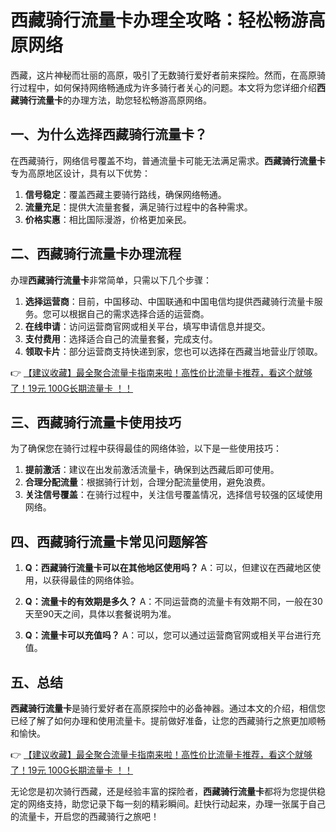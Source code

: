# 西藏骑行流量卡办理全攻略：轻松畅游高原网络

西藏，这片神秘而壮丽的高原，吸引了无数骑行爱好者前来探险。然而，在高原骑行过程中，如何保持网络畅通成为许多骑行者关心的问题。本文将为您详细介绍**西藏骑行流量卡**的办理方法，助您轻松畅游高原网络。

## 一、为什么选择西藏骑行流量卡？

在西藏骑行，网络信号覆盖不均，普通流量卡可能无法满足需求。**西藏骑行流量卡**专为高原地区设计，具有以下优势：

1. **信号稳定**：覆盖西藏主要骑行路线，确保网络畅通。
2. **流量充足**：提供大流量套餐，满足骑行过程中的各种需求。
3. **价格实惠**：相比国际漫游，价格更加亲民。

## 二、西藏骑行流量卡办理流程

办理**西藏骑行流量卡**非常简单，只需以下几个步骤：

1. **选择运营商**：目前，中国移动、中国联通和中国电信均提供西藏骑行流量卡服务。您可以根据自己的需求选择合适的运营商。
2. **在线申请**：访问运营商官网或相关平台，填写申请信息并提交。
3. **支付费用**：选择适合自己的流量套餐，完成支付。
4. **领取卡片**：部分运营商支持快递到家，您也可以选择在西藏当地营业厅领取。

👉 [【建议收藏】最全聚合流量卡指南来啦！高性价比流量卡推荐，看这个就够了！19元 100G长期流量卡 ！！](https://bit.ly/Liuliangka)

## 三、西藏骑行流量卡使用技巧

为了确保您在骑行过程中获得最佳的网络体验，以下是一些使用技巧：

1. **提前激活**：建议在出发前激活流量卡，确保到达西藏后即可使用。
2. **合理分配流量**：根据骑行计划，合理分配流量使用，避免浪费。
3. **关注信号覆盖**：在骑行过程中，关注信号覆盖情况，选择信号较强的区域使用网络。

## 四、西藏骑行流量卡常见问题解答

1. **Q：西藏骑行流量卡可以在其他地区使用吗？**
   A：可以，但建议在西藏地区使用，以获得最佳的网络体验。

2. **Q：流量卡的有效期是多久？**
   A：不同运营商的流量卡有效期不同，一般在30天至90天之间，具体以套餐说明为准。

3. **Q：流量卡可以充值吗？**
   A：可以，您可以通过运营商官网或相关平台进行充值。

## 五、总结

**西藏骑行流量卡**是骑行爱好者在高原探险中的必备神器。通过本文的介绍，相信您已经了解了如何办理和使用流量卡。提前做好准备，让您的西藏骑行之旅更加顺畅和愉快。

👉 [【建议收藏】最全聚合流量卡指南来啦！高性价比流量卡推荐，看这个就够了！19元 100G长期流量卡 ！！](https://bit.ly/Liuliangka)

无论您是初次骑行西藏，还是经验丰富的探险者，**西藏骑行流量卡**都将为您提供稳定的网络支持，助您记录下每一刻的精彩瞬间。赶快行动起来，办理一张属于自己的流量卡，开启您的西藏骑行之旅吧！